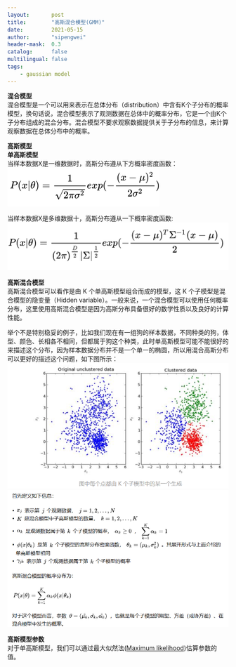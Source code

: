 ```yaml
---
layout:       post
title:        "高斯混合模型(GMM)"
date:         2021-05-15
author:       "sipengwei"
header-mask:  0.3
catalog:      false
multilingual: false
tags:
    - gaussian model
---
```

**混合模型**  
混合模型是一个可以用来表示在总体分布（distribution）中含有K个子分布的概率模型，换句话说，混合模型表示了观测数据在总体中的概率分布，它是一个由K个子分布组成的混合分布。混合模型不要求观察数据提供关于子分布的信息，来计算观察数据在总体分布中的概率。

**高斯模型**  
**单高斯模型**  
当样本数据X是一维数据时，高斯分布遵从下方概率密度函数：
<img src="/img/in-post/gaussian_model/gaussian_1.png"/>  

当样本数据X是多维数据十，高斯分布遵从一下概率密度函数:
![qiwang](/img/in-post/gaussian_model/gaussian_2.png)  

**高斯混合模型**  
高斯混合模型可以看作是由 K 个单高斯模型组合而成的模型，这 K 个子模型是混合模型的隐变量（Hidden variable）。一般来说，一个混合模型可以使用任何概率分布，这里使用高斯混合模型是因为高斯分布具备很好的数学性质以及良好的计算性能。

举个不是特别稳妥的例子，比如我们现在有一组狗的样本数据，不同种类的狗，体型、颜色、长相各不相同，但都属于狗这个种类，此时单高斯模型可能不能很好的来描述这个分布，因为样本数据分布并不是一个单一的椭圆，所以用混合高斯分布可以更好的描述这个问题，如下图所示：
![qiwang](/img/in-post/gaussian_model/Hidder_var.png)
![qiwang](/img/in-post/gaussian_model/hidder_2.png)

**高斯模型参数**  
对于单高斯模型，我们可以通过最大似然法([Maximum likelihood](https://www.cnblogs.com/wjy-lulu/p/7010258.html))估算参数的值。  




